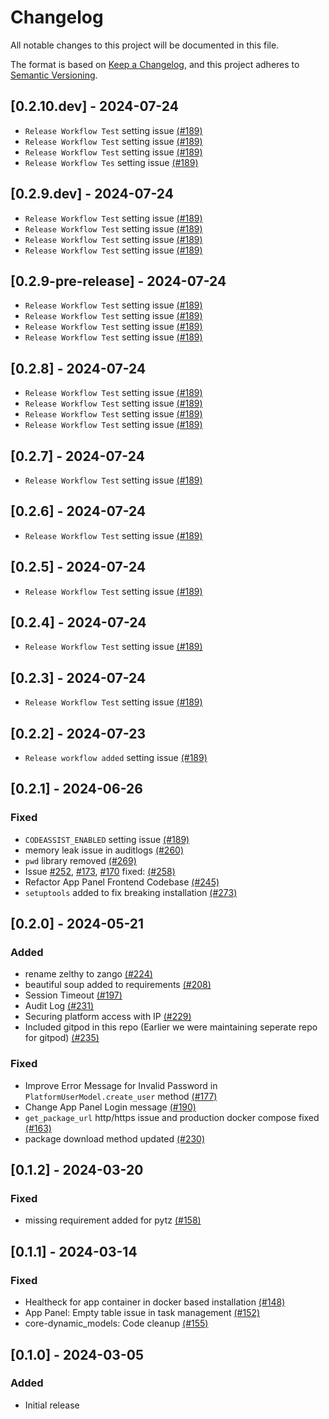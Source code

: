 # Changelog

All notable changes to this project will be documented in this file.

The format is based on [Keep a Changelog](https://keepachangelog.com/en/1.0.0/),
and this project adheres to [Semantic Versioning](https://semver.org/spec/v2.0.0.html).

## [0.2.10.dev] - 2024-07-24

- ``Release Workflow Test`` setting issue [(#189)](https://github.com/Healthlane-Technologies/Zango/pull/189)
- ``Release Workflow Test`` setting issue [(#189)](https://github.com/Healthlane-Technologies/Zango/pull/189)
- ``Release Workflow Test`` setting issue [(#189)](https://github.com/Healthlane-Technologies/Zango/pull/189)
- ``Release Workflow Tes`` setting issue [(#189)](https://github.com/Healthlane-Technologies/Zango/pull/189)

## [0.2.9.dev] - 2024-07-24

- ``Release Workflow Test`` setting issue [(#189)](https://github.com/Healthlane-Technologies/Zango/pull/189)
- ``Release Workflow Test`` setting issue [(#189)](https://github.com/Healthlane-Technologies/Zango/pull/189)
- ``Release Workflow Test`` setting issue [(#189)](https://github.com/Healthlane-Technologies/Zango/pull/189)
- ``Release Workflow Test`` setting issue [(#189)](https://github.com/Healthlane-Technologies/Zango/pull/189)


## [0.2.9-pre-release] - 2024-07-24

- ``Release Workflow Test`` setting issue [(#189)](https://github.com/Healthlane-Technologies/Zango/pull/189)
- ``Release Workflow Test`` setting issue [(#189)](https://github.com/Healthlane-Technologies/Zango/pull/189)
- ``Release Workflow Test`` setting issue [(#189)](https://github.com/Healthlane-Technologies/Zango/pull/189)
- ``Release Workflow Test`` setting issue [(#189)](https://github.com/Healthlane-Technologies/Zango/pull/189)

## [0.2.8] - 2024-07-24

- ``Release Workflow Test`` setting issue [(#189)](https://github.com/Healthlane-Technologies/Zango/pull/189)
- ``Release Workflow Test`` setting issue [(#189)](https://github.com/Healthlane-Technologies/Zango/pull/189)
- ``Release Workflow Test`` setting issue [(#189)](https://github.com/Healthlane-Technologies/Zango/pull/189)
- ``Release Workflow Test`` setting issue [(#189)](https://github.com/Healthlane-Technologies/Zango/pull/189)

## [0.2.7] - 2024-07-24

- ``Release Workflow Test`` setting issue [(#189)](https://github.com/Healthlane-Technologies/Zango/pull/189)

## [0.2.6] - 2024-07-24

- ``Release Workflow Test`` setting issue [(#189)](https://github.com/Healthlane-Technologies/Zango/pull/189)

## [0.2.5] - 2024-07-24

- ``Release Workflow Test`` setting issue [(#189)](https://github.com/Healthlane-Technologies/Zango/pull/189)

## [0.2.4] - 2024-07-24

- ``Release Workflow Test`` setting issue [(#189)](https://github.com/Healthlane-Technologies/Zango/pull/189)

## [0.2.3] - 2024-07-24

- ``Release Workflow Test`` setting issue [(#189)](https://github.com/Healthlane-Technologies/Zango/pull/189)

## [0.2.2] - 2024-07-23

- ``Release workflow added`` setting issue [(#189)](https://github.com/Healthlane-Technologies/Zango/pull/189)

## [0.2.1] - 2024-06-26

### Fixed

- ``CODEASSIST_ENABLED`` setting issue [(#189)](https://github.com/Healthlane-Technologies/Zango/pull/189)
- memory leak issue in auditlogs [(#260)](https://github.com/Healthlane-Technologies/Zango/pull/260)
- ``pwd`` library removed [(#269)](https://github.com/Healthlane-Technologies/Zango/pull/269)
- Issue  [#252](https://github.com/Healthlane-Technologies/Zango/issues/252), [#173](https://github.com/Healthlane-Technologies/Zango/issues/173), [#170](https://github.com/Healthlane-Technologies/Zango/issues/170) fixed: [(#258)](https://github.com/Healthlane-Technologies/Zango/pull/258)
- Refactor App Panel Frontend Codebase [(#245)](https://github.com/Healthlane-Technologies/Zango/pull/245)
- ``setuptools`` added to fix breaking installation [(#273)](https://github.com/Healthlane-Technologies/Zango/pull/273)

## [0.2.0] - 2024-05-21

### Added

- rename zelthy to zango [(#224)](https://github.com/Healthlane-Technologies/Zango/pull/224)
- beautiful soup added to requirements [(#208)](https://github.com/Healthlane-Technologies/Zango/pull/208)
- Session Timeout [(#197)](https://github.com/Healthlane-Technologies/Zango/pull/197)
- Audit Log [(#231)](https://github.com/Healthlane-Technologies/Zango/pull/231)
- Securing platform access with IP [(#229)](https://github.com/Healthlane-Technologies/Zango/pull/229)
- Included gitpod in this repo (Earlier we were maintaining seperate repo for gitpod) [(#235)](https://github.com/Healthlane-Technologies/Zango/pull/235)

### Fixed

- Improve Error Message for Invalid Password in ``PlatformUserModel.create_user`` method [(#177)](https://github.com/Healthlane-Technologies/Zango/pull/177)
- Change App Panel Login message [(#190)](https://github.com/Healthlane-Technologies/Zango/pull/190)
- ``get_package_url`` http/https issue and production docker compose fixed [(#163)](https://github.com/Healthlane-Technologies/Zango/pull/163)
- package download method updated [(#230)](https://github.com/Healthlane-Technologies/Zango/pull/230)

## [0.1.2] - 2024-03-20

### Fixed

- missing requirement added for pytz [(#158)](https://github.com/Healthlane-Technologies/zelthy3/pull/158)

## [0.1.1] - 2024-03-14

### Fixed

- Healtheck for app container in docker based installation [(#148)](https://github.com/Healthlane-Technologies/zelthy3/pull/148)
- App Panel: Empty table issue in task management [(#152)](https://github.com/Healthlane-Technologies/zelthy3/pull/152)
- core-dynamic_models: Code cleanup [(#155)](https://github.com/Healthlane-Technologies/zelthy3/pull/155)

## [0.1.0] - 2024-03-05

### Added

- Initial release
